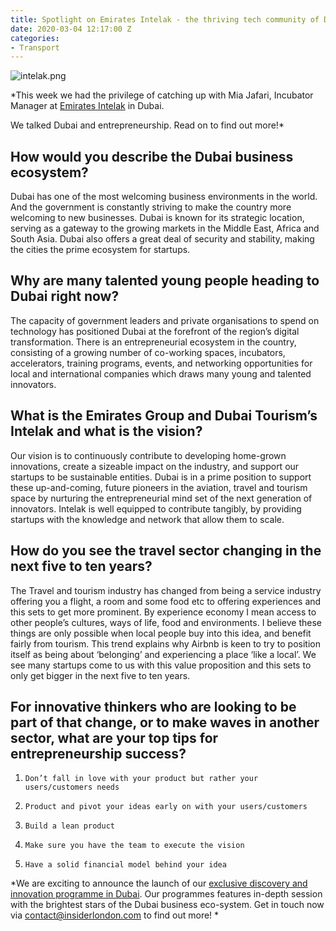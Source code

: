 ```yaml
---
title: Spotlight on Emirates Intelak - the thriving tech community of Dubai
date: 2020-03-04 12:17:00 Z
categories:
- Transport
---
```


![intelak.png](/uploads/intelak.png)



*This week we had the privilege of catching up with Mia Jafari, Incubator Manager at [Emirates Intelak](https://www.intelak.com/) in Dubai. 

We talked Dubai and entrepreneurship. Read on to find out more!*


## How would you describe the Dubai business ecosystem?
 
Dubai has one of the most welcoming business environments in the world. And the government is constantly striving to make the country more welcoming to new businesses. Dubai is known for its strategic location, serving as a gateway to the growing markets in the Middle East, Africa and South Asia. Dubai also offers a great deal of security and stability, making the cities the prime ecosystem for startups.

 
## Why are many talented young people heading to Dubai right now? 

The capacity of government leaders and private organisations to spend on technology has positioned Dubai at the forefront of the region’s digital transformation. There is an entrepreneurial ecosystem in the country, consisting of a growing number of co-working spaces, incubators, accelerators, training programs, events, and networking opportunities for local and international companies which draws many young and talented innovators.
 

## What is the Emirates Group and Dubai Tourism’s Intelak and what is the vision? 

Our vision is to continuously contribute to developing home-grown innovations, create a sizeable impact on the industry, and support our startups to be sustainable entities. Dubai is in a prime position to support these up-and-coming, future pioneers in the aviation, travel and tourism space by nurturing the entrepreneurial mind set of the next generation of innovators. Intelak is well equipped to contribute tangibly, by providing startups with the knowledge and network that allow them to scale. 
 
 
## **How do you see the travel sector changing in the next five to ten years?**

The Travel and tourism industry has changed from being a service industry offering you a flight, a room and some food etc to offering experiences and this sets to get more prominent. By experience economy I mean access to other people’s cultures, ways of life, food and environments. I believe  these things are only possible when local people buy into this idea, and benefit fairly from tourism.  This trend explains why Airbnb is keen to try to position itself as being about ‘belonging’ and experiencing a place ‘like a local’. We see many startups come to us with this value proposition and this sets to only get bigger in the next five to ten years.

 
## For innovative thinkers who are looking to be part of that change, or to make waves in another sector, what are your top tips for entrepreneurship success?

1.     Don’t fall in love with your product but rather your users/customers needs
2.     Product and pivot your ideas early on with your users/customers
3.     Build a lean product
4.     Make sure you have the team to execute the vision
5.     Have a solid financial model behind your idea


*We are exciting to announce the launch of our [exclusive discovery and innovation programme in Dubai](https://www.insiderlondon.com/asia/dubai/). Our programmes features in-depth session with the brightest stars of the Dubai business eco-system. Get in touch now via contact@insiderlondon.com to find out more! *